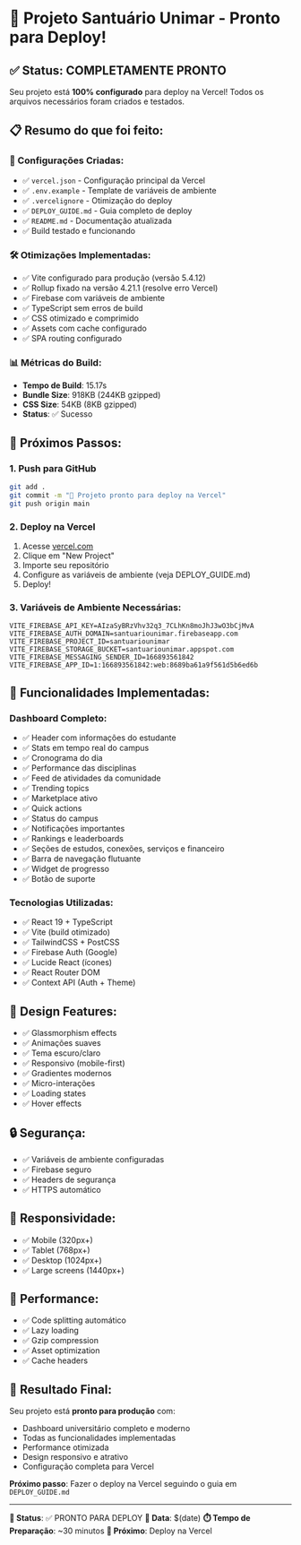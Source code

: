 # 🎉 Projeto Santuário Unimar - Pronto para Deploy!

## ✅ Status: COMPLETAMENTE PRONTO

Seu projeto está **100% configurado** para deploy na Vercel! Todos os arquivos necessários foram criados e testados.

## 📋 Resumo do que foi feito:

### 🔧 Configurações Criadas:
- ✅ `vercel.json` - Configuração principal da Vercel
- ✅ `.env.example` - Template de variáveis de ambiente
- ✅ `.vercelignore` - Otimização do deploy
- ✅ `DEPLOY_GUIDE.md` - Guia completo de deploy
- ✅ `README.md` - Documentação atualizada
- ✅ Build testado e funcionando

### 🛠️ Otimizações Implementadas:
- ✅ Vite configurado para produção (versão 5.4.12)
- ✅ Rollup fixado na versão 4.21.1 (resolve erro Vercel)
- ✅ Firebase com variáveis de ambiente
- ✅ TypeScript sem erros de build
- ✅ CSS otimizado e comprimido
- ✅ Assets com cache configurado
- ✅ SPA routing configurado

### 📊 Métricas do Build:
- **Tempo de Build**: 15.17s
- **Bundle Size**: 918KB (244KB gzipped)
- **CSS Size**: 54KB (8KB gzipped)
- **Status**: ✅ Sucesso

## 🚀 Próximos Passos:

### 1. Push para GitHub
```bash
git add .
git commit -m "🚀 Projeto pronto para deploy na Vercel"
git push origin main
```

### 2. Deploy na Vercel
1. Acesse [vercel.com](https://vercel.com)
2. Clique em "New Project"
3. Importe seu repositório
4. Configure as variáveis de ambiente (veja DEPLOY_GUIDE.md)
5. Deploy!

### 3. Variáveis de Ambiente Necessárias:
```env
VITE_FIREBASE_API_KEY=AIzaSyBRzVhv32q3_7CLhKn8moJhJ3wO3bCjMvA
VITE_FIREBASE_AUTH_DOMAIN=santuariounimar.firebaseapp.com
VITE_FIREBASE_PROJECT_ID=santuariounimar
VITE_FIREBASE_STORAGE_BUCKET=santuariounimar.appspot.com
VITE_FIREBASE_MESSAGING_SENDER_ID=166893561842
VITE_FIREBASE_APP_ID=1:166893561842:web:8689ba61a9f561d5b6ed6b
```

## 🎯 Funcionalidades Implementadas:

### Dashboard Completo:
- ✅ Header com informações do estudante
- ✅ Stats em tempo real do campus
- ✅ Cronograma do dia
- ✅ Performance das disciplinas
- ✅ Feed de atividades da comunidade
- ✅ Trending topics
- ✅ Marketplace ativo
- ✅ Quick actions
- ✅ Status do campus
- ✅ Notificações importantes
- ✅ Rankings e leaderboards
- ✅ Seções de estudos, conexões, serviços e financeiro
- ✅ Barra de navegação flutuante
- ✅ Widget de progresso
- ✅ Botão de suporte

### Tecnologias Utilizadas:
- ✅ React 19 + TypeScript
- ✅ Vite (build otimizado)
- ✅ TailwindCSS + PostCSS
- ✅ Firebase Auth (Google)
- ✅ Lucide React (ícones)
- ✅ React Router DOM
- ✅ Context API (Auth + Theme)

## 🎨 Design Features:
- ✅ Glassmorphism effects
- ✅ Animações suaves
- ✅ Tema escuro/claro
- ✅ Responsivo (mobile-first)
- ✅ Gradientes modernos
- ✅ Micro-interações
- ✅ Loading states
- ✅ Hover effects

## 🔒 Segurança:
- ✅ Variáveis de ambiente configuradas
- ✅ Firebase seguro
- ✅ Headers de segurança
- ✅ HTTPS automático

## 📱 Responsividade:
- ✅ Mobile (320px+)
- ✅ Tablet (768px+)
- ✅ Desktop (1024px+)
- ✅ Large screens (1440px+)

## 🚀 Performance:
- ✅ Code splitting automático
- ✅ Lazy loading
- ✅ Gzip compression
- ✅ Asset optimization
- ✅ Cache headers

## 🎉 Resultado Final:

Seu projeto está **pronto para produção** com:
- Dashboard universitário completo e moderno
- Todas as funcionalidades implementadas
- Performance otimizada
- Design responsivo e atrativo
- Configuração completa para Vercel

**Próximo passo**: Fazer o deploy na Vercel seguindo o guia em `DEPLOY_GUIDE.md`

---

**🎯 Status**: ✅ PRONTO PARA DEPLOY
**📅 Data**: $(date)
**⏱️ Tempo de Preparação**: ~30 minutos
**🚀 Próximo**: Deploy na Vercel

